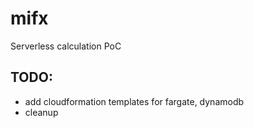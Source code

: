 # mifx
Serverless calculation PoC

## TODO:
- add cloudformation templates for fargate, dynamodb
- cleanup
